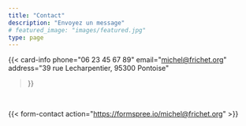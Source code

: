 ```yaml
---
title: "Contact"
description: "Envoyez un message"
# featured_image: "images/featured.jpg"
type: page
---
```


{{< card-info
phone="06 23 45 67 89"
email="michel@frichet.org"
address="39 rue Lecharpentier, 95300 Pontoise"

> }}

<br>

{{< form-contact action="https://formspree.io/michel@frichet.org" >}}

